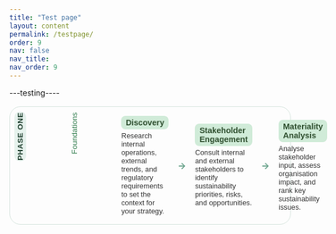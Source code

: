 ```yaml
---
title: "Test page"
layout: content
permalink: /testpage/
order: 9
nav: false
nav_title: 
nav_order: 9
---
```


---testing----

<div class="phase-diagram-wrapper">
  <div class="phase-sidebar rotated-label-container">
    <div class="rotated-label">PHASE ONE</div>
  </div>
  <div class="phase-sidebar rotated-step-container">
    <div class="rotated-step">Foundations</div>
  </div>
  <div class="phase-diagram">
    <div class="phase-block current">
      <div class="phase-header">Discovery</div>
      <p>Research internal operations, external trends, and regulatory requirements to set the context for your strategy.</p>
    </div>
    <div class="arrow">&#8594;</div>
    <div class="phase-block">
      <div class="phase-header">Stakeholder Engagement</div>
      <p>Consult internal and external stakeholders to identify sustainability priorities, risks, and opportunities.</p>
    </div>
    <div class="arrow">&#8594;</div>
    <div class="phase-block">
      <div class="phase-header">Materiality Analysis</div>
      <p>Analyse stakeholder input, assess organisation impact, and rank key sustainability issues.</p>
    </div>
  </div>
</div>



<style>
/* CSS BELOW */
  
/* Overview diagram blocks */
.phase-diagram-wrapper {
  display: flex;
  align-items: flex-start; /* Align top edges */
  gap: 0.5rem;             /* Reduced gap */
  flex-wrap: nowrap;
  margin: 1rem 0;          /* Reduced vertical margin */
  border: 1px solid #d4e3dc;
  border-radius: 20px;
  padding: 0.5rem;         /* Reduced padding */
}

.phase-sidebar {
  display: flex;
  flex-direction: column;   /* stack “Phase One” and “Foundations” */
  align-items: flex-end;    /* right-align the rotated labels */
  justify-content: flex-start; /* top-align inside the wrapper */
  gap: 0.25rem;             /* small, consistent gap */
  align-self: flex-start;   /* hug the top of the wrapper */
  margin-right: 0;          /* remove extra offset */
  font-family: sans-serif;
  flex: 0 0 auto;
}

.rotated-label-container,
.rotated-step-container {
  margin: 0;                /* drop manual top margins */
}

.rotated-label {
  background: #e6f2ed;
  font-weight: 600;
  font-size: 0.85rem;
  letter-spacing: 0.05em;
  color: #1f3f2e;
  padding: 0.2rem 0.1rem;
  border-radius: 10px;
  transform: rotate(270deg) translate(-100%, 0);
  transform-origin: top left;
  white-space: nowrap;
  margin-bottom: 0.25rem;   /* reduced bottom margin */
}

.rotated-step {
  font-size: 0.85rem;
  color: #2f7c4c;
  font-weight: 500;
  padding: 0.2rem 0.1rem;
  transform: rotate(270deg) translate(-100%, 0);
  transform-origin: top left;
  white-space: nowrap;
}

.phase-diagram {
  display: flex;
  align-items: center;
  gap: 0.5rem;
  flex: 1;
  flex-wrap: nowrap;
}

.phase-block {
  background: none;
  padding: 0.5rem;
  border-radius: 12px;
  border: none;
  flex: 1;
  font-family: sans-serif;
  transition: background 0.3s ease;
}

.phase-block.current .phase-header {
  background: #d0ebd8;     /* ‘current’ header highlight */
}

.phase-header {
  background: #d0ebd8;
  padding: 0.25rem 0.5rem;
  border-radius: 8px;
  font-weight: 600;
  color: #2f4f2f;
  font-size: 0.9rem;
  margin-bottom: 0.25rem;
}

.phase-block p {
  margin: 0;
  font-size: 0.8rem;
  color: #333;
}

.arrow {
  display: flex;
  align-items: center;
  justify-content: center;
  font-size: 1rem;
  flex: 0 0 auto;
  color: #66a189;
  font-weight: bold;
}

@media (max-width: 768px) {
  .phase-diagram-wrapper {
    flex-direction: column;
    align-items: flex-start;
    gap: 0.25rem;
    padding: 0.5rem;
    margin: 1rem 0;
  }
  .phase-sidebar {
    transform: none;
    flex-direction: row;
    margin-right: 0.25rem;
    gap: 0.25rem;
  }
  .rotated-label,
  .rotated-step {
    transform: none;
    white-space: normal;
    padding: 0.25rem 0.5rem;
    margin-right: 0.25rem;
    font-size: 0.8rem;
  }
  .phase-diagram {
    flex-direction: column;
    gap: 0.25rem;
  }
  .arrow {
    transform: rotate(90deg);
    font-size: 1rem;
  }
}
  </style>
